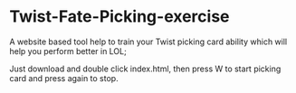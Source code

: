 # Twist-Fate-Picking-exercise
A website based tool help to train your Twist picking card ability which will help you perform better in LOL;

Just download and double click index.html, then press W to start picking card and press again to stop.
